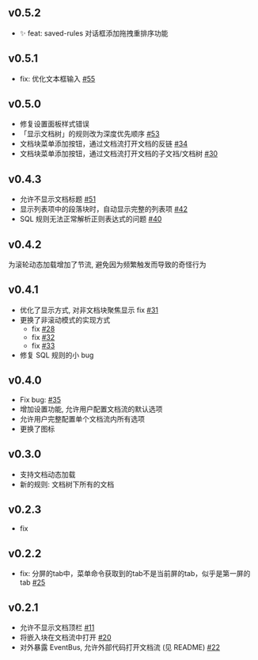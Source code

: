 ## v0.5.2

- ✨ feat: saved-rules 对话框添加拖拽重排序功能

## v0.5.1

- fix: 优化文本框输入 [#55](https://github.com/frostime/sy-docs-flow/issues/55)


## v0.5.0

- 修复设置面板样式错误
- 「显示文档树」的规则改为深度优先顺序 [#53](https://github.com/frostime/sy-docs-flow/issues/53)
- 文档块菜单添加按钮，通过文档流打开文档的反链 [#34](https://github.com/frostime/sy-docs-flow/issues/34)
- 文档块菜单添加按钮，通过文档流打开文档的子文裆/文档树 [#30](https://github.com/frostime/sy-docs-flow/issues/30)


## v0.4.3

- 允许不显示文档标题 [#51](https://github.com/frostime/sy-docs-flow/issues/51)
- 显示列表项中的段落块时，自动显示完整的列表项 [#42](https://github.com/frostime/sy-docs-flow/issues/42)
- SQL 规则无法正常解析正则表达式的问题 [#40](https://github.com/frostime/sy-docs-flow/issues/40)


## v0.4.2

为滚轮动态加载增加了节流, 避免因为频繁触发而导致的奇怪行为

## v0.4.1

- 优化了显示方式, 对非文档块聚焦显示 fix [#31](https://github.com/frostime/sy-docs-flow/issues/31)
- 更换了非滚动模式的实现方式
    - fix [#28](https://github.com/frostime/sy-docs-flow/issues/28)
    - fix [#32](https://github.com/frostime/sy-docs-flow/issues/32)
    - fix [#33](https://github.com/frostime/sy-docs-flow/issues/33)
- 修复 SQL 规则的小 bug

## v0.4.0

- Fix bug: [#35](https://github.com/frostime/sy-docs-flow/issues/35)
- 增加设置功能, 允许用户配置文档流的默认选项
- 允许用户完整配置单个文档流内所有选项
- 更换了图标

## v0.3.0

- 支持文档动态加载
- 新的规则: 文档树下所有的文档

## v0.2.3

- fix

## v0.2.2

- fix: 分屏的tab中，菜单命令获取到的tab不是当前屏的tab，似乎是第一屏的tab [#25](https://github.com/frostime/sy-docs-flow/issues/25)

## v0.2.1

- 允许不显示文档顶栏 [#11](https://github.com/frostime/sy-docs-flow/issues/11)
- 将嵌入块在文档流中打开 [#20](https://github.com/frostime/sy-docs-flow/issues/20)
- 对外暴露 EventBus, 允许外部代码打开文档流 (见 README) [#22](https://github.com/frostime/sy-docs-flow/issues/22)
